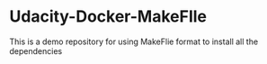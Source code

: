 # Udacity-Docker-MakeFIle
This is a demo repository for using MakeFlie format to install all the dependencies
